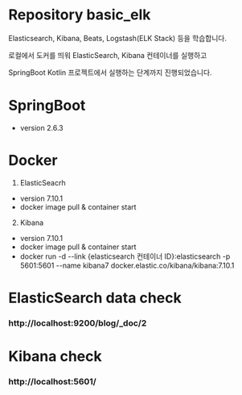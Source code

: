 # Repository basic_elk
Elasticsearch, Kibana, Beats, Logstash(ELK Stack) 등을 학습합니다.

로컬에서 도커를 띄워 ElasticSearch, Kibana 컨테이너를 실행하고

SpringBoot Kotlin 프로젝트에서 실행하는 단계까지 진행되었습니다.


# SpringBoot
* version 2.6.3

# Docker
1. ElasticSeacrh
* version 7.10.1
* docker image pull & container start

2. Kibana
* version 7.10.1
* docker image pull & container start
*   docker run -d --link {elasticsearch 컨테이너 ID}:elasticsearch -p 5601:5601 --name kibana7 docker.elastic.co/kibana/kibana:7.10.1


# ElasticSearch data check
### http://localhost:9200/blog/_doc/2


# Kibana check
### http://localhost:5601/
